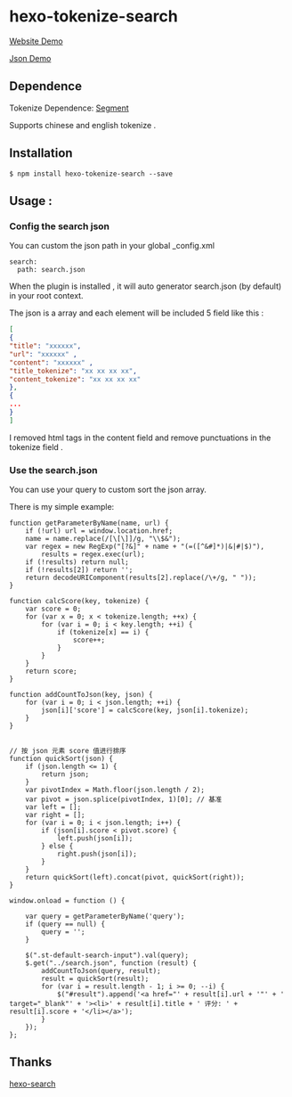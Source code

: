 # hexo-tokenize-search

[Website Demo](https://joway.wang/search/)

[Json Demo](https://joway.wang/search.json)

## Dependence

Tokenize Dependence: [Segment](https://github.com/leizongmin/node-segment)

Supports chinese and english tokenize .

## Installation

    $ npm install hexo-tokenize-search --save

## Usage :

### Config the search json

You can custom the json path in your global _config.xml

	search:
	  path: search.json

When the plugin is installed , it will auto generator search.json (by default) in your root context.

The json is a array and each element will be included 5 field like this :
``` json
[
{
"title": "xxxxxx",
"url": "xxxxxx" ,
"content": "xxxxxx" ,
"title_tokenize": "xx xx xx xx",
"content_tokenize": "xx xx xx xx"
},
{
...
}
]
```

I removed html tags in the content field and remove punctuations in the tokenize field .

### Use the search.json

You can use your query to custom sort the json array.

There is my simple example:

    function getParameterByName(name, url) {
        if (!url) url = window.location.href;
        name = name.replace(/[\[\]]/g, "\\$&");
        var regex = new RegExp("[?&]" + name + "(=([^&#]*)|&|#|$)"),
            results = regex.exec(url);
        if (!results) return null;
        if (!results[2]) return '';
        return decodeURIComponent(results[2].replace(/\+/g, " "));
    }

    function calcScore(key, tokenize) {
        var score = 0;
        for (var x = 0; x < tokenize.length; ++x) {
            for (var i = 0; i < key.length; ++i) {
                if (tokenize[x] == i) {
                    score++;
                }
            }
        }
        return score;
    }

    function addCountToJson(key, json) {
        for (var i = 0; i < json.length; ++i) {
            json[i]['score'] = calcScore(key, json[i].tokenize);
        }
    }


    // 按 json 元素 score 值进行排序
    function quickSort(json) {
        if (json.length <= 1) {
            return json;
        }
        var pivotIndex = Math.floor(json.length / 2);
        var pivot = json.splice(pivotIndex, 1)[0]; // 基准
        var left = [];
        var right = [];
        for (var i = 0; i < json.length; i++) {
            if (json[i].score < pivot.score) {
                left.push(json[i]);
            } else {
                right.push(json[i]);
            }
        }
        return quickSort(left).concat(pivot, quickSort(right));
    }

    window.onload = function () {

        var query = getParameterByName('query');
        if (query == null) {
            query = '';
        }

        $(".st-default-search-input").val(query);
        $.get("../search.json", function (result) {
            addCountToJson(query, result);
            result = quickSort(result);
            for (var i = result.length - 1; i >= 0; --i) {
                $("#result").append('<a href="' + result[i].url + '"' + ' target="_blank"' + '><li>' + result[i].title + ' 评分: ' + result[i].score + '</li></a>');
            }
        });
    };


## Thanks

[hexo-search](https://github.com/forsigner/hexo-search)

